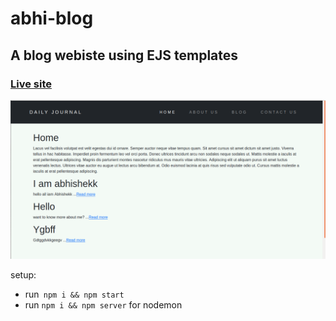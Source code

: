 # abhi-blog
## A blog webiste using EJS templates 
### [Live site](https://abhi-blog.herokuapp.com/)
![Screenshot](image_prev.png)

setup:
- run` npm i && npm start`
- run `npm i && npm server` for nodemon

